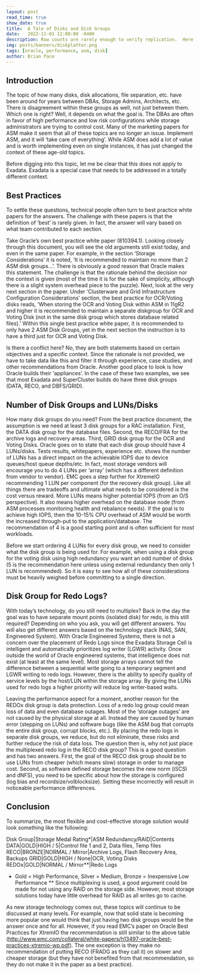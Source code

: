 ```yaml
---
layout: post
read_time: true
show_date: true
title:  A Tale of Disks and Disk Groups
date:   2022-11-01 12:00:00 -0400
description: Row counts are rarely enough to verify replication.  Here is an easy and efficient way to compare data.
img: posts/banners/diskplatter.png
tags: [oracle, performance, asm, disk]
author: Brian Pace
---
```

## Introduction

The topic of how many disks, disk allocations, file separation, etc. have been around for years between DBAs, Storage Admins, Architects, etc. There is disagreement within these groups as well, not just between them.  Which one is right?  Well, it depends on what the goal is.   The DBAs are often in favor of high performance and low risk configurations while storage administrators are trying to control cost.  Many of the marketing papers for ASM make it seem that all of these topics are no longer an issue.  Implement ASM, and it will ‘take care of everything’.  While ASM does add a lot of value and is worth implementing even on single instances, it has just changed the context of these age-old topics.  

Before digging into this topic, let me be clear that this does not apply to Exadata.  Exadata is a special case that needs to be addressed in a totally different context.

## Best Practices

To settle these questions, technical people often turn to best practice white papers for the answers.  The challenge with these papers is that the definition of ‘best’ is rarely given.  In fact, the answer will vary based on what team contributed to each section.  

Take Oracle’s own best practice white paper (810394.1).  Looking closely through this document, you will see the old arguments still exist today, and even in the same paper.    For example, in the section ‘Storage Considerations’ it is noted, ‘It is recommended to maintain no more than 2 ASM disk groups…’. There is obviously a good reason that Oracle makes this statement.  The challenge is that the rationale behind the decision nor the context is given (most of the time it is for the sake of simplicity, although there is a slight system overhead piece to the puzzle).  Next, look at the very next section in the paper.  Under ‘Clusterware and Grid Infrastructure Configuration Considerations’ section, the best practice for OCR/Voting disks reads, ‘When storing the OCR and Voting Disk within ASM in 11gR2 and higher it is recommended to maintain a separate diskgroup for OCR and Voting Disk (not in the same disk group which stores database related files).’   Within this single best practice white paper, it is recommended to only have 2 ASM Disk Groups, yet in the next section the instruction is to have a third just for OCR and Voting Disk.

Is there a conflict here?  No, they are both statements based on certain objectives and a specific context.  Since the rationale is not provided, we have to take data like this and filter it through experience, case studies, and other recommendations from Oracle.  Another good place to look is how Oracle builds their ‘appliances’.  In the case of these two examples, we see that most Exadata and SuperCluster builds do have three disk groups (DATA, RECO, and DBFS/GRID).

## Number of Disk Groups and LUNs/Disks

How many disk groups do you need?  From the best practice document, the assumption is we need at least 3 disk groups for a RAC installation.  First, the DATA disk group for the database files.  Second, the RECO/FRA for the archive logs and recovery areas.  Third, GRID disk group for the OCR and Voting Disks.  Oracle goes on to state that each disk group should have 4 LUNs/disks.  Tests results, whitepapers, experience etc. shows the number of LUNs has a direct impact on the achievable IOPS due to device queues/host queue depths/etc.  In fact, most storage vendors will encourage you to do 4 LUNs per ‘array’ (which has a different definition from vendor to vendor).  EMC goes a step further for XtremeIO recommending 1 LUN per component (for the recovery disk group).  Like all things there are tradeoffs and ultimate what needs to be considered is the cost versus reward.   More LUNs means higher potential IOPS (from an O/S perspective).  It also means higher overhead on the database node (from ASM processes monitoring health and rebalance needs).  If the goal is to achieve high IOPS, then the 10-15% CPU overhead of ASM would be worth the increased through-put to the application/database.   The recommendation of 4 is a good starting point and is often sufficient for most workloads.

Before we start ordering 4 LUNs for every disk group, we need to consider what the disk group is being used for.  For example, when using a disk group for the voting disk using high redundancy you want an odd number of disks (5 is the recommendation here unless using external redundancy then only 1 LUN is recommended).  So it is easy to see how all of these considerations must be heavily weighed before committing to a single direction.

## Disk Group for Redo Logs?

With today’s technology, do you still need to multiplex?  Back in the day the goal was to have separate mount points (isolated disk) for redo, is this still required?  Depending on who you ask, you will get different answers.  You will also get different answers based on the technology stack (NAS, SAN, Engineered System).  With Oracle Engineered Systems, there is not a concern over the placement of Redo Logs since the Exadata Storage Cell is intelligent and automatically prioritizes log writer (LGWR) activity.  Once outside the world of Oracle engineered systems, that intelligence does not exist (at least at the same level).  Most storage arrays cannot tell the difference between a sequential write going to a temporary segment and LGWR writing to redo logs.  However, there is the ability to specify quality of service levels by the host/LUN within the storage array.  By giving the LUNs used for redo logs a higher priority will reduce log writer-based waits.  

Leaving the performance aspect for a moment, another reason for the REDOx disk group is data protection.  Loss of a redo log group could mean loss of data and even database outages.  Most of the ‘storage outages’ are not caused by the physical storage at all.  Instead they are caused by human error (stepping on LUNs) and software bugs (like the ASM bug that corrupts the entire disk group, corrupt blocks, etc.).  By placing the redo logs in separate disk groups, we reduce, but do not eliminate, these risks and further reduce the risk of data loss.  The question then is, why not just place the multiplexed redo log in the RECO disk group? This is a good question and has two answers.  First, the goal of the RECO disk group should be to use LUNs from cheaper (which means slow) storage in order to manage cost.  Second, as software defined storage becomes the new norm (iSCSI and dNFS), you need to be specific about how the storage is configured (log bias and recordsize/volblocksize).  Setting these incorrectly will result in noticeable performance differences.

## Conclusion

To summarize, the most flexible and cost-effective storage solution would look something like the following:

Disk Group|Storage Medal Rating*|ASM Redundancy/RAID|Contents
DATA|GOLD|HIGH / 5|Control file 1 and 2, Data files, Temp files
RECO|BRONZE|NORMAL / Mirror|Archive Logs, Flash Recovery Area, Backups
GRID|GOLD|HIGH / None|OCR, Voting Disks
REDOx|GOLD|NORMAL / Mirror**|Redo Logs
 
* Gold = High Performance, Silver = Medium, Bronze = Inexpensive Low Performance
** Since multiplexing is used, a good argument could be made for not using any RAID on the storage side.  However, most storage solutions today have little overhead for RAID as all writes go to cache.

As new storage technology comes out, these topics will continue to be discussed at many levels.  For example, now that solid state is becoming more popular one would think that just having two disk groups would be the answer once and for all.  However, if you read EMC’s paper on Oracle Best Practices for XtremIO the recommendation is still similar to the above table (http://www.emc.com/collateral/white-papers/h13497-oracle-best-practices-xtremio-wp.pdf). The one exception is they make no recommendation of putting RECO (FRADG as they call it) on slower and cheaper storage (but they have not benefited from that recommendation, so they do not make it in the paper as a best practice).
